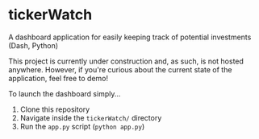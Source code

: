 # tickerWatch

A dashboard application for easily keeping track of potential investments (Dash, Python)

This project is currently under construction and, as such, is not hosted anywhere. However, if you're curious about the current state of the application, feel free to demo!

To launch the dashboard simply...

1. Clone this repository
2. Navigate inside the `tickerWatch/` directory
3. Run the `app.py` script (`python app.py`)
